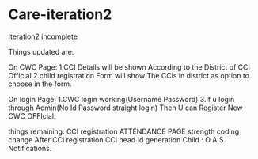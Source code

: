 # Care-iteration2
Iteration2 incomplete



Things updated are:

On CWC Page:
1.CCI Details will be shown According to the District of CCI Official
2.child registration Form will show The CCis in district as option to choose in the form.


On login Page:
1.CWC login working(Username Password)
3.If u login through Admin(No Id Password straight login)
Then U can Register New CWC OFFIcial.




things remaining:
CCI registration
ATTENDANCE PAGE
strength coding change
After CCi registration CCI head Id generation
Child : O A S
Notifications.
